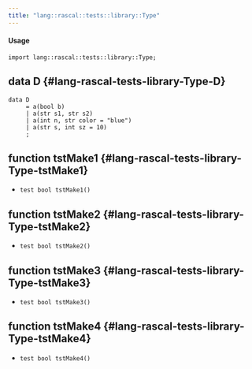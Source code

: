 ```yaml
---
title: "lang::rascal::tests::library::Type"
---
```


#### Usage

`import lang::rascal::tests::library::Type;`


## data D {#lang-rascal-tests-library-Type-D}

```rascal
data D  
     = a(bool b)
     | a(str s1, str s2)
     | a(int n, str color = "blue")
     | a(str s, int sz = 10)
     ;
```

## function tstMake1 {#lang-rascal-tests-library-Type-tstMake1}

* ``test bool tstMake1()``

## function tstMake2 {#lang-rascal-tests-library-Type-tstMake2}

* ``test bool tstMake2()``

## function tstMake3 {#lang-rascal-tests-library-Type-tstMake3}

* ``test bool tstMake3()``

## function tstMake4 {#lang-rascal-tests-library-Type-tstMake4}

* ``test bool tstMake4()``

